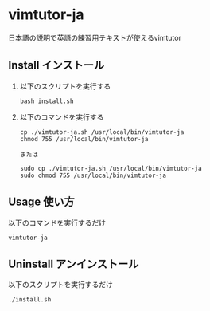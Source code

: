 # vimtutor-ja
日本語の説明で英語の練習用テキストが使えるvimtutor

## Install インストール
1. 以下のスクリプトを実行する

       bash install.sh

1. 以下のコマンドを実行する
       
    
       cp ./vimtutor-ja.sh /usr/local/bin/vimtutor-ja
       chmod 755 /usr/local/bin/vimtutor-ja
       
       または
       
       sudo cp ./vimtutor-ja.sh /usr/local/bin/vimtutor-ja
       sudo chmod 755 /usr/local/bin/vimtutor-ja
    
## Usage 使い方
以下のコマンドを実行するだけ

    vimtutor-ja

## Uninstall アンインストール
以下のスクリプトを実行するだけ

    ./install.sh
